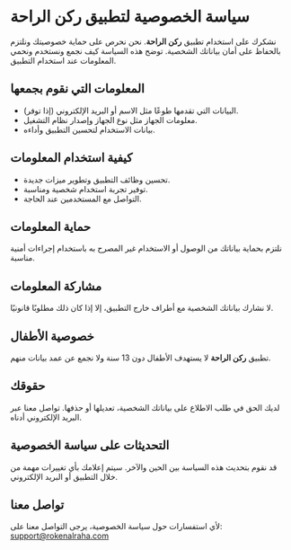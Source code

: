 # سياسة الخصوصية لتطبيق ركن الراحة

نشكرك على استخدام تطبيق **ركن الراحة**. نحن نحرص على حماية خصوصيتك ونلتزم بالحفاظ على أمان بياناتك الشخصية. توضح هذه السياسة كيف نجمع ونستخدم ونحمي المعلومات عند استخدام التطبيق.

## المعلومات التي نقوم بجمعها

- البيانات التي تقدمها طوعًا مثل الاسم أو البريد الإلكتروني (إذا توفر).  
- معلومات الجهاز مثل نوع الجهاز وإصدار نظام التشغيل.  
- بيانات الاستخدام لتحسين التطبيق وأداءه.

## كيفية استخدام المعلومات

- تحسين وظائف التطبيق وتطوير ميزات جديدة.  
- توفير تجربة استخدام شخصية ومناسبة.  
- التواصل مع المستخدمين عند الحاجة.

## حماية المعلومات

نلتزم بحماية بياناتك من الوصول أو الاستخدام غير المصرح به باستخدام إجراءات أمنية مناسبة.

## مشاركة المعلومات

لا نشارك بياناتك الشخصية مع أطراف خارج التطبيق، إلا إذا كان ذلك مطلوبًا قانونيًا.

## خصوصية الأطفال

تطبيق **ركن الراحة** لا يستهدف الأطفال دون 13 سنة ولا نجمع عن عمد بيانات منهم.

## حقوقك

لديك الحق في طلب الاطلاع على بياناتك الشخصية، تعديلها أو حذفها. تواصل معنا عبر البريد الإلكتروني أدناه.

## التحديثات على سياسة الخصوصية

قد نقوم بتحديث هذه السياسة بين الحين والآخر. سيتم إعلامك بأي تغييرات مهمة من خلال التطبيق أو البريد الإلكتروني.

## تواصل معنا

لأي استفسارات حول سياسة الخصوصية، يرجى التواصل معنا على:  
support@rokenalraha.com

